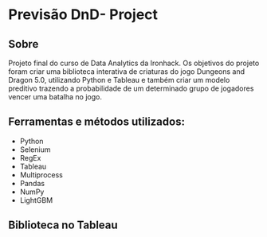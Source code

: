 # Previsão DnD- Project

## Sobre

Projeto final do curso de Data Analytics da Ironhack. Os objetivos do projeto foram criar uma biblioteca interativa de criaturas do jogo Dungeons and Dragon 5.0, utilizando Python e Tableau e também criar um modelo preditivo trazendo a probabilidade de um determinado grupo de jogadores vencer uma batalha no jogo.

## Ferramentas e métodos utilizados:
- Python
- Selenium
- RegEx
- Tableau
- Multiprocess
- Pandas
- NumPy
- LightGBM

## Biblioteca no Tableau
